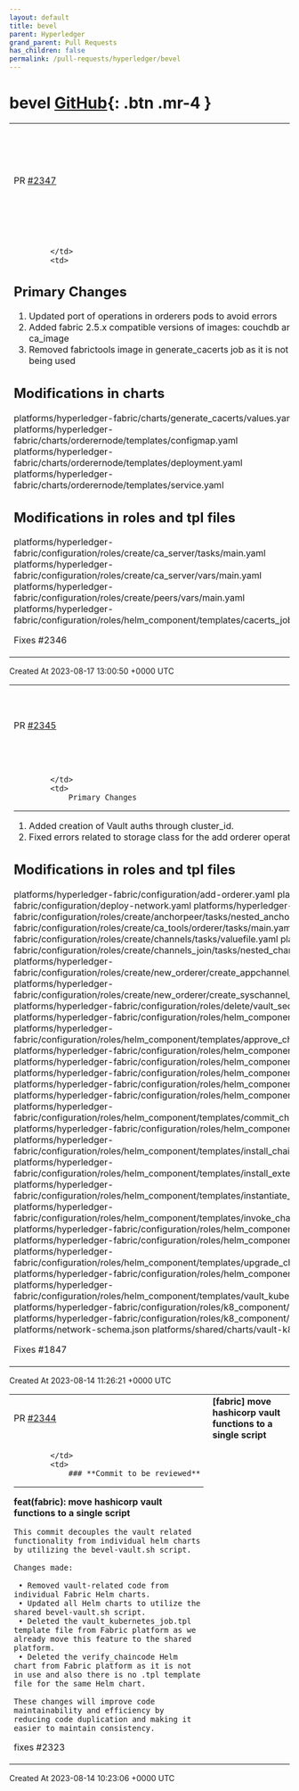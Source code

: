 ```yaml
---
layout: default
title: bevel
parent: Hyperledger
grand_parent: Pull Requests
has_children: false
permalink: /pull-requests/hyperledger/bevel
---
```


# bevel <span class="fs-3 right-align">[GitHub](https://github.com/hyperledger/bevel){: .btn .mr-4 }</span>


<div>
    <table>
        <tr>
            <td>
                PR <a href="https://github.com/hyperledger/bevel/pull/2347" class=".btn">#2347</a>
            </td>
            <td>
                <b>
                    [fabric] update orderer pods and update required image versions compatible with 2.5.x
                </b>
            </td>
        </tr>
        <tr>
            <td>
                
            </td>
            <td>
                
Primary Changes
--------------
1. Updated port of operations in orderers pods to avoid errors
2. Added fabric 2.5.x compatible versions of images: couchdb and ca_image
3. Removed fabrictools image in generate_cacerts job as it is not being used

Modifications in charts
-----------------------
platforms/hyperledger-fabric/charts/generate_cacerts/values.yaml 
platforms/hyperledger-fabric/charts/orderernode/templates/configmap.yaml 
platforms/hyperledger-fabric/charts/orderernode/templates/deployment.yaml 
platforms/hyperledger-fabric/charts/orderernode/templates/service.yaml

Modifications in roles and tpl files
-----------------------
platforms/hyperledger-fabric/configuration/roles/create/ca_server/tasks/main.yaml 
platforms/hyperledger-fabric/configuration/roles/create/ca_server/vars/main.yaml 
platforms/hyperledger-fabric/configuration/roles/create/peers/vars/main.yaml 
platforms/hyperledger-fabric/configuration/roles/helm_component/templates/cacerts_job.tpl

Fixes
#2346 
            </td>
        </tr>
    </table>
    <div class="right-align">
        Created At 2023-08-17 13:00:50 +0000 UTC
    </div>
</div>

<div>
    <table>
        <tr>
            <td>
                PR <a href="https://github.com/hyperledger/bevel/pull/2345" class=".btn">#2345</a>
            </td>
            <td>
                <b>
                    [fabric] Added creation of Vault auths through cluster_id.
                </b>
            </td>
        </tr>
        <tr>
            <td>
                
            </td>
            <td>
                Primary Changes
--------------
1. Added creation of Vault auths through cluster_id.
2. Fixed errors related to storage class for the add orderer operation

Modifications in roles and tpl files
-----------------------
platforms/hyperledger-fabric/configuration/add-orderer.yaml platforms/hyperledger-fabric/configuration/deploy-network.yaml platforms/hyperledger-fabric/configuration/roles/create/anchorpeer/tasks/nested_anchorpeer.yaml 
platforms/hyperledger-fabric/configuration/roles/create/ca_tools/orderer/tasks/main.yaml 
platforms/hyperledger-fabric/configuration/roles/create/channels/tasks/valuefile.yaml 
platforms/hyperledger-fabric/configuration/roles/create/channels_join/tasks/nested_channel_join.yaml 
platforms/hyperledger-fabric/configuration/roles/create/new_orderer/create_appchannel_block/tasks/nested_create_cli.yaml platforms/hyperledger-fabric/configuration/roles/create/new_orderer/create_syschannel_block/tasks/nested_create_cli.yaml platforms/hyperledger-fabric/configuration/roles/delete/vault_secrets/tasks/main.yaml 
platforms/hyperledger-fabric/configuration/roles/helm_component/templates/anchorpeer_job.tpl 
platforms/hyperledger-fabric/configuration/roles/helm_component/templates/approve_chaincode_job.tpl 
platforms/hyperledger-fabric/configuration/roles/helm_component/templates/ca-orderer.tpl 
platforms/hyperledger-fabric/configuration/roles/helm_component/templates/ca-peer.tpl 
platforms/hyperledger-fabric/configuration/roles/helm_component/templates/ca-tools.tpl 
platforms/hyperledger-fabric/configuration/roles/helm_component/templates/cacerts_job.tpl 
platforms/hyperledger-fabric/configuration/roles/helm_component/templates/cli.tpl 
platforms/hyperledger-fabric/configuration/roles/helm_component/templates/commit_chaincode_job.tpl 
platforms/hyperledger-fabric/configuration/roles/helm_component/templates/create_channel_job.tpl 
platforms/hyperledger-fabric/configuration/roles/helm_component/templates/install_chaincode_job.tpl 
platforms/hyperledger-fabric/configuration/roles/helm_component/templates/install_external_chaincode_job.tpl platforms/hyperledger-fabric/configuration/roles/helm_component/templates/instantiate_chaincode_job.tpl platforms/hyperledger-fabric/configuration/roles/helm_component/templates/invoke_chaincode_job.tpl platforms/hyperledger-fabric/configuration/roles/helm_component/templates/join_channel_job.tpl 
platforms/hyperledger-fabric/configuration/roles/helm_component/templates/orderernode.tpl 
platforms/hyperledger-fabric/configuration/roles/helm_component/templates/upgrade_chaincode_job.tpl platforms/hyperledger-fabric/configuration/roles/helm_component/templates/value_peer.tpl 
platforms/hyperledger-fabric/configuration/roles/helm_component/templates/vault_kubernetes_job.tpl 
platforms/hyperledger-fabric/configuration/roles/k8_component/templates/existing_peer_cli.tpl 
platforms/hyperledger-fabric/configuration/roles/k8_component/templates/orderer_cli.tpl 
platforms/network-schema.json
platforms/shared/charts/vault-k8s-mgmt/templates/job.yaml

Fixes
#1847 
            </td>
        </tr>
    </table>
    <div class="right-align">
        Created At 2023-08-14 11:26:21 +0000 UTC
    </div>
</div>

<div>
    <table>
        <tr>
            <td>
                PR <a href="https://github.com/hyperledger/bevel/pull/2344" class=".btn">#2344</a>
            </td>
            <td>
                <b>
                    [fabric] move hashicorp vault functions to a single script
                </b>
            </td>
        </tr>
        <tr>
            <td>
                
            </td>
            <td>
                ### **Commit to be reviewed**
---

**feat(fabric): move hashicorp vault functions to a single script**

```
This commit decouples the vault related functionality from individual helm charts by utilizing the bevel-vault.sh script.

Changes made:

 • Removed vault-related code from individual Fabric Helm charts.
 • Updated all Helm charts to utilize the shared bevel-vault.sh script.
 • Deleted the vault_kubernetes_job.tpl template file from Fabric platform as we already move this feature to the shared platform.
 • Deleted the verify_chaincode Helm chart from Fabric platform as it is not in use and also there is no .tpl template file for the same Helm chart.

These changes will improve code maintainability and efficiency by reducing code duplication and making it easier to maintain consistency.
```

fixes #2323
            </td>
        </tr>
    </table>
    <div class="right-align">
        Created At 2023-08-14 10:23:06 +0000 UTC
    </div>
</div>

